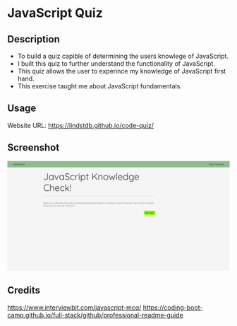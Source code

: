 # JavaScript Quiz

## Description

- To build a quiz capible of determining the users knowlege of JavaScript.
- I built this quiz to further understand the functionality of JavaScript.
- This quiz allows the user to experince my knowledge of JavaScript first hand.
- This exercise taught me about JavaScript fundamentals.


## Usage

Website URL: https://lindstdb.github.io/code-quiz/


## Screenshot
![screenshot](Assets/images/screenshot.PNG)



## Credits
https://www.interviewbit.com/javascript-mcq/
https://coding-boot-camp.github.io/full-stack/github/professional-readme-guide

